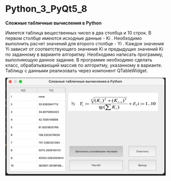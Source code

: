 ﻿# Python_3_PyQt5_8
**Сложные табличные вычисления в Python**

Имеется таблица вещественных чисел в два столбца и 10 строк. В первом столбце имеются исходные данные - Ki
.
Необходимо выполнить расчет значений для второго столбце - Yi
. Каждое значения Yi зависит от соответствующего
значения Ki и предыдущих значений Ki по заданному в варианте алгоритму.
Необходимо написать программу, выполняющую данное задание. В программе необходимо сделать класс,
обрабатывающий массив по алгоритму, указанному в варианте. Таблицу с данными реализовать через компонент
QTableWidget.

![Screenshot](scr1.jpg)
